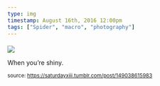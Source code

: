 ```yaml
---
type: img
timestamp: August 16th, 2016 12:00pm
tags: ["Spider", "macro", "photography"]
---
```

####
<img src="https://saturdayxiii.github.io/media/149038615983.jpg"/>
                                                                                          
When you’re shiny.
 
                                    
                
                
                
                
                                
<small>source: https://saturdayxiii.tumblr.com/post/149038615983</small>
